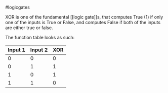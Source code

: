 #logicgates

XOR is one of the fundamental [[logic gate]]s, that computes True (1) if only one of the inputs is True or False, and computes False if both of the inputs are either true or false.

The function table looks as such:

| Input 1 | Input 2 | XOR |
| ------- | ------- | --- |
| 0       | 0       | 0   |
| 0       | 1       | 1   |
| 1       | 0       | 1   |
| 1       | 1       | 0   |
